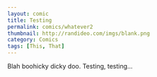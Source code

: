 ```yaml
---
layout: comic
title: Testing
permalink: comics/whatever2
thumbnail: http://randideo.com/imgs/blank.png
category: Comics
tags: [This, That]
---
```


Blah boohicky dicky doo. Testing, testing...
